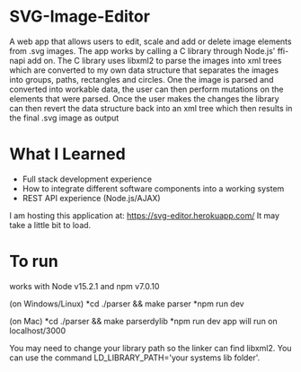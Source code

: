 # SVG-Image-Editor

A web app that allows users to edit, scale and add or delete image elements from .svg images. The app works by calling a C library through Node.js' ffi-napi add on. The C library uses libxml2 to parse the images into xml trees which are converted to my own data structure that separates the images into groups, paths, rectangles and circles. One the image is parsed and converted into workable data, the user can then perform mutations on the elements that were parsed. Once the user makes the changes the library can then revert the data structure back into an xml tree which then results in the final .svg image as output

# What I Learned

* Full stack development experience
* How to integrate different software components into a working system
* REST API experience (Node.js/AJAX)

I am hosting this application at:
https://svg-editor.herokuapp.com/
It may take a little bit to load.

# To run
works with Node v15.2.1 and npm v7.0.10

(on Windows/Linux)
*cd ./parser && make parser
*npm run dev

(on Mac)
*cd ./parser && make parserdylib
*npm run dev
app will run on localhost/3000

You may need to change your library path so the linker can find libxml2.
You can use the command LD_LIBRARY_PATH='your systems lib folder'.
